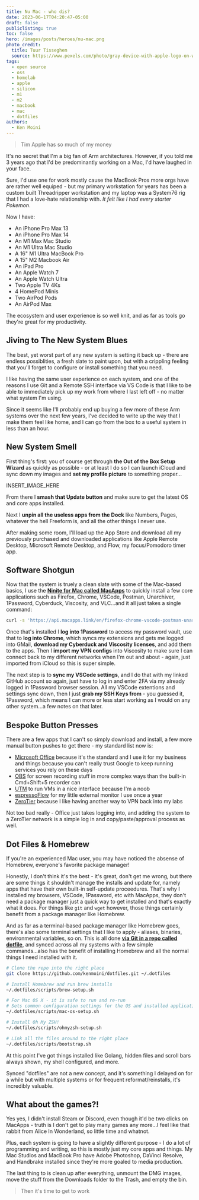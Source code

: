 ```yaml
---
title: Nu Mac - who dis?
date: 2023-06-17T04:20:47-05:00
draft: false
publiclisting: true
toc: false
hero: /images/posts/heroes/nu-mac.png
photo_credit:
  title: Tuur Tisseghem
  source: https://www.pexels.com/photo/gray-device-with-apple-logo-on-white-surface-812262/
tags:
  - open source
  - oss
  - homelab
  - apple
  - silicon
  - m1
  - m2
  - macbook
  - mac
  - dotfiles
authors:
  - Ken Moini
---
```


> Tim Apple has so much of my money

It's no secret that I'm a big fan of Arm architectures.  However, if you told me 3 years ago that I'd be predominantly working on a Mac, I'd have laughed in your face.

Sure, I'd use one for work mostly cause the MacBook Pros more orgs have are rather well equiped - but my primary workstation for years has been a custom built Threadripper workstation and my laptop was a System76 rig that I had a love-hate relationship with.  *It felt like I had every starter Pokemon*.

Now I have:

- An iPhone Pro Max 13
- An iPhone Pro Max 14
- An M1 Max Mac Studio
- An M1 Ultra Mac Studio
- A 16" M1 Ultra MacBook Pro
- A 15" M2 Macbook Air
- An iPad Pro
- An Apple Watch 7
- An Apple Watch Ultra
- Two Apple TV 4Ks
- 4 HomePod Minis
- Two AirPod Pods
- An AirPod Max

The ecosystem and user experience is so well knit, and as far as tools go they're great for my productivity.

## Jiving to The New System Blues

The best, yet worst part of any new system is setting it back up - there are endless possiblities, a fresh slate to paint upon, but with a crippling feeling that you'll forget to configure or install something that you need.

I like having the same user experience on each system, and one of the reasons I use Git and a Remote SSH interface via VS Code is that I like to be able to immediately pick up my work from where I last left off - no matter what system I'm using.

Since it seems like I'll probably end up buying a few more of these Arm systems over the next few years, I've decided to write up the way that I make them feel like home, and I can go from the box to a useful system in less than an hour.

## New System Smell

First thing's first: you of course get through **the Out of the Box Setup Wizard** as quickly as possible - or at least I do so I can launch iCloud and sync down my images and **set my profile picture** to something proper...

INSERT_IMAGE_HERE

From there I **smash that Update button** and make sure to get the latest OS and core apps installed.

Next I **unpin all the useless apps from the Dock** like Numbers, Pages, whatever the hell Freeform is, and all the other things I never use.

After making some room, I'll load up the App Store and download all my previously purchased and downloaded applications like Apple Remote Desktop, Microsoft Remote Desktop, and Flow, my focus/Pomodoro timer app.

## Software Shotgun

Now that the system is truely a clean slate with some of the Mac-based basics, I use the **[Ninite for Mac called MacApps](https://macapps.link/en/)** to quickly install a few core applications such as Firefox, Chrome, VSCode, Postman, Unarchiver, 1Password, Cyberduck, Viscosity, and VLC...and it all just takes a single command:

```bash
curl -s 'https://api.macapps.link/en/firefox-chrome-vscode-postman-unarchiver-1password-cyberduck-viscosity-vlc' | sh
```

Once that's installed I **log into 1Password** to access my password vault, use that to **log into Chrome**, which syncs my extensions and gets me logged into GMail, **download my Cyberduck and Viscosity licenses**, and add them to the apps.  Then I **import my VPN configs** into Viscosity to make sure I can connect back to my different networks when I'm out and about - again, just imported from iCloud so this is super simple.

The next step is to **sync my VSCode settings**, and I do that with my linked GitHub account so again, just have to log in and enter 2FA via my already logged in 1Password browser session.  All my VSCode extentions and settings sync down, then I just **grab my SSH Keys from** - you guessed it, 1Password, which means I can more or less start working as I would on any other system...a few notes on that later.

## Bespoke Button Presses

There are a few apps that I can't so simply download and install, a few more manual button pushes to get there - my standard list now is:

- [Microsoft Office](https://www.office.com/) because it's the standard and I use it for my business and things because you can't really trust Google to keep running services you rely on these days
- [OBS](https://obsproject.com/) for screen recording stuff in more complex ways than the built-in Cmd+Shift+5 recorder can
- [UTM](https://mac.getutm.app/) to run VMs in a nice interface because I'm a noob
- [espressoFlow](https://espres.so/pages/espressoflow) for my  little external monitor I use once a year
- [ZeroTier](https://www.zerotier.com/download/) because I like having another way to VPN back into my labs

Not too bad really - Office just takes logging into, and adding the system to a ZeroTier network is a simple log in and copy/paste/approval process as well.

## Dot Files & Homebrew

If you're an experienced Mac user, you may have noticed the absense of Homebrew, everyone's favorite package manager!

Honestly, I don't think it's the best - it's great, don't get me wrong, but there are some things it shouldn't manage the installs and update for, namely apps that have their own built-in self-update proceedures.  That's why I installed my browsers, VSCode, 1Password, etc with MacApps, they don't need a package manager just a quick way to get installed and that's exactly what it does.  For things like `git` and `wget` however, those things certainly benefit from a package manager like Homebrew.

And as far as a terminal-based package manager like Homebrew goes, there's also some terminal settings that I like to apply - aliases, binaries, environmental variables, so on.  This is all done **[via Git in a repo called dotfile](https://github.com/kenmoini/dotfiles)**, and synced across all my systems with a few simple commands...also has the benefit of installing Homebrew and all the normal things I need installed with it.

```bash
# Clone the repo into the right place
git clone https://github.com/kenmoini/dotfiles.git ~/.dotfiles

# Install Homebrew and run brew installs
~/.dotfiles/scripts/brew-setup.sh

# For Mac OS X - it is safe to run and re-run
# Sets common configuration settings for the OS and installed applications
~/.dotfiles/scripts/mac-os-setup.sh

# Install Oh My ZSH!
~/.dotfiles/scripts/ohmyzsh-setup.sh

# Link all the files around to the right place
~/.dotfiles/scripts/bootstrap.sh
```

At this point I've got things installed like Golang, hidden files and scroll bars always shown, my shell configured, and more.

Synced "dotfiles" are not a new concept, and it's something I delayed on for a while but with multiple systems or for frequent reformat/reinstalls, it's incredibly valuable.

## What about the games?!

Yes yes, I didn't install Steam or Discord, even though it'd be two clicks on MacApps - truth is I don't get to play many games any more...I feel like that rabbit from Alice In Wonderland, so little time and whatnot.

Plus, each system is going to have a slightly different purpose - I do a lot of programming and writing, so this is mostly just my core apps and things.  My Mac Studios and MacBook Pro have Adobe Photoshop, DaVinci Resolve, and Handbrake installed since they're more goaled to media production.

The last thing to is clean up after everything, unmount the DMG images, move the stuff from the Downloads folder to the Trash, and empty the bin.

> Then it's time to get to work